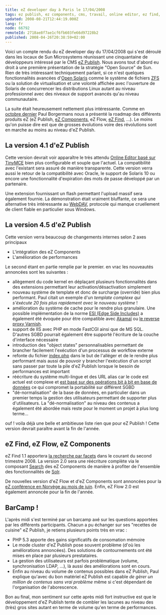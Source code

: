```yaml
---
title: eZ developer day à Paris le 17/04/2008
tags: ez publish, ez components, cms, travail, online editor, ez find, linux, logiciels libres, php, web
updated: 2008-08-21T12:44:19.000Z
lang: fr
node: 66792
remoteId: 2718ae8f7ae1cf6fb603fe66d97228b2
published: 2008-04-26T20:38:59+02:00
---
```


Voici un compte rendu du eZ developer day du 17/04/2008 qui s'est déroulé dans les locaux de Sun Microsystems réunissant une cinquantaine de développeurs intéressé par le CMS [eZ Publish](/tag/ez+publish). Nous avons tout d'abord eu droit à une première présentation de la stratégie &quot;Open Source&quot; de Sun. Rien de très intéressant techniquement parlant, si ce n'est quelques fonctionnalités avancées d'[Open Solaris](http://opensolaris.org/os/) comme le système de fichiers [ZFS](http://opensolaris.org/os/community/zfs/) ou la solution de virtualisation et une volonté affichée avec l'ouverture de Solaris de concurrencer les distributions Linux autant au niveau professionnel avec des niveaux de support avancés qu'au niveau communautaire.


La suite était heureusement nettement plus intéressante. Comme en [octobre dernier](/post/ez-publish-developer-day-a-paris-le-31-10-2007) Paul Borgermans nous a présenté la roadmap des différents produits eZ (eZ Publish, [eZ Components](/tag/ez+components), eZ Flow, [eZ Find](/tag/ez+find), ...). Le moins qu'on puisse dire est que de grosses évolutions voire des révolutions sont en marche au moins au niveau d'eZ Publish.


## La version 4.1 d'eZ Publish


Cette version devrait voir apparaître le très attendu [Online Editor basé sur TinyMCE](/post/the-new-online-editor-for-ez-publish-beta) bien plus configurable et souple que l'actuel. La compatibilité avec l'existant sera assuré de manière transparente. Cette version verra aussi le retour de la compatibilité avec Oracle, le support de Solaris 10 ou encore une fonctionnalité d'expiration des mots de passe développé par un partenaire.


Une extension fournissant un flash permettant l'upload massif sera également fournie. La démonstration était vraiment bluffante, ce sera une alternative très intéressante au [WebDAV](http://fr.wikipedia.org/wiki/Webdav), protocole qui manque cruellement de client fiable en particulier sous Windows.


## La version 4.5 d'eZ Publish


Cette version verra beaucoup de changements internes selon 2 axes principaux

* L'intégration des eZ Components
* L'amélioration de performances


Le second étant en partie remplie par le premier. en vrac les nouveautés annoncées sont les suivantes :

* allègement du code kernel en déplaçant plusieurs fonctionnalités dans des extensions permettant leur activation/désactivation simplement
* nouveau système de template et donc de surcharge (override) bien plus performant. Paul citait un exemple d'un *template complexe qui s'éxécute 20 fois plus rapidement avec le nouveau système* !
* amélioration du système de cache pour le rendre plus granulaire. Une possible implémentation de la norme [ESI (Edge Side Includes)](http://en.wikipedia.org/wiki/Edge_Side_Includes) a également été évoquée pour être compatible avec [Akamaï](http://www.akamai.com/html/support/esi.html) ou [le reverse proxy Varnish](http://varnish.projects.linpro.no/).
* support de IIS avec PHP en mode FastCGI ainsi que de MS SQL. D'autres SGBD pourrait également être supporté l'écriture de la couche d'interface nécessaire
* introduction des &quot;object states&quot; personnalisables permettant de brancher facilement l'exécution d'un processus de workflow externe
* refonte du fichier [index.php](http://pubsvn.ez.no/websvn2/filedetails.php?repname=nextgen&amp;path=%2Ftrunk%2Findex.php&amp;sc=1) dans le but de l'alléger et de le rendre plus performant mais aussi de pouvoir y brancher l'exécution d'un script sans passer par toute la pile d'eZ Publish lorsque le besoin de performances est important
* réécriture du système multi-lingue et des URL alias car le code est actuel est complexe et [est basé sur des opérations bit à bit en base de données](http://ez.no/doc/ez_publish/technical_manual/4_0/features/multi_language/the_bit_field_algorithm) ce qui compromet la portabilité sur différent SGBD
* &quot;dé-normalisation&quot; de la base de données, en particulier dans un premier temps la gestion des utilisateurs permettant de supporter plus d'utilisateurs. La &quot;dé-normalisation&quot; au niveau des contenus a également été abordée mais reste pour le moment un projet à plus long terme...

ouf ! voila déjà une belle et ambitieuse liste rien que pour eZ Publish ! Cette version devrait paraître avant la fin de l'année.


## eZ Find, eZ Flow, eZ Components


eZ Find 1.1 apportera [la recherche par facets](http://en.wikipedia.org/wiki/Faceted_classification) dans le courant du second trimestre 2008. La version 2.0 sera une réécriture complète via le composant [Search](http://svn.ez.no/svn/ezcomponents/trunk/Search/) des eZ Components de manière à profiter de l'ensemble des fonctionnalités de [Solr](http://lucene.apache.org/solr/).


De nouvelles version d'eZ Flow et d'eZ Components sont annoncées pour la [eZ conférence en Norvège au mois de juin](http://conference.ez.no/). Enfin, eZ Flow 2.0 est également annoncée pour la fin de l'année.


## BarCamp !


L'après midi s'est terminé par un barcamp axé sur les questions apportées par les différents participants. Chacun a pu échanger sur ses &quot;recettes de cuisine&quot; eZ Publish, je retiens plusieurs points très en vrac :

* PHP 5.3 apporte des gains significatifs de consomation mémoire
* Le mode cluster d'eZ Publish pose souvent problème (d'où les améliorations annoncées). Des solutions de contournements ont été mises en place par plusieurs prestataires.
* La gestion des utilisateurs est parfois problématique (volume, synchronisation LDAP, ...), là aussi des améliorations sont en cours.
* Enfin au niveau du volume de contenus possibles dans eZ Publish, Paul explique qu'avec du bon matériel eZ Publish est capable *de gèrer un million de contenus sans vrai problème* même si c'est dépendant de l'organisation de l'aborescence.

Bon au final, mon sentiment sur cette après midi fort instructive est que le développement d'eZ Publish tente de combler les lacunes au niveau des (très) gros sites autant en terme de volume qu'en terme de performances.


